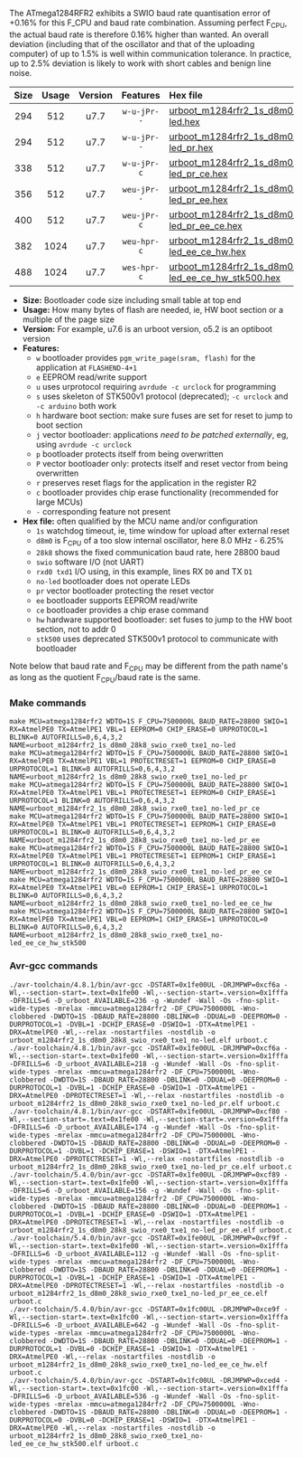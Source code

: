 The ATmega1284RFR2 exhibits a SWIO baud rate quantisation error of +0.16% for this F_CPU and baud rate combination. Assuming perfect F<sub>CPU</sub>, the actual baud rate is therefore 0.16% higher than wanted. An overall deviation (including that of the oscillator and that of the uploading computer) of up to 1.5% is well within communication tolerance. In practice, up to 2.5% deviation is likely to work with short cables and benign line noise.

|Size|Usage|Version|Features|Hex file|
|:-:|:-:|:-:|:-:|:--|
|294|512|u7.7|`w-u-jPr--`|[urboot_m1284rfr2_1s_d8m0_28k8_swio_rxe0_txe1_no-led.hex](https://raw.githubusercontent.com/stefanrueger/urboot.hex/main/mcus/atmega1284rfr2/watchdog_1_s/internal_oscillator_d-6.25%25/%2B8m000000_hz/%2B%2B28k8_baud/uart0_rxe0_txe1/no-led/urboot_m1284rfr2_1s_d8m0_28k8_swio_rxe0_txe1_no-led.hex)|
|294|512|u7.7|`w-u-jPr--`|[urboot_m1284rfr2_1s_d8m0_28k8_swio_rxe0_txe1_no-led_pr.hex](https://raw.githubusercontent.com/stefanrueger/urboot.hex/main/mcus/atmega1284rfr2/watchdog_1_s/internal_oscillator_d-6.25%25/%2B8m000000_hz/%2B%2B28k8_baud/uart0_rxe0_txe1/no-led/urboot_m1284rfr2_1s_d8m0_28k8_swio_rxe0_txe1_no-led_pr.hex)|
|338|512|u7.7|`w-u-jPr-c`|[urboot_m1284rfr2_1s_d8m0_28k8_swio_rxe0_txe1_no-led_pr_ce.hex](https://raw.githubusercontent.com/stefanrueger/urboot.hex/main/mcus/atmega1284rfr2/watchdog_1_s/internal_oscillator_d-6.25%25/%2B8m000000_hz/%2B%2B28k8_baud/uart0_rxe0_txe1/no-led/urboot_m1284rfr2_1s_d8m0_28k8_swio_rxe0_txe1_no-led_pr_ce.hex)|
|356|512|u7.7|`weu-jPr--`|[urboot_m1284rfr2_1s_d8m0_28k8_swio_rxe0_txe1_no-led_pr_ee.hex](https://raw.githubusercontent.com/stefanrueger/urboot.hex/main/mcus/atmega1284rfr2/watchdog_1_s/internal_oscillator_d-6.25%25/%2B8m000000_hz/%2B%2B28k8_baud/uart0_rxe0_txe1/no-led/urboot_m1284rfr2_1s_d8m0_28k8_swio_rxe0_txe1_no-led_pr_ee.hex)|
|400|512|u7.7|`weu-jPr-c`|[urboot_m1284rfr2_1s_d8m0_28k8_swio_rxe0_txe1_no-led_pr_ee_ce.hex](https://raw.githubusercontent.com/stefanrueger/urboot.hex/main/mcus/atmega1284rfr2/watchdog_1_s/internal_oscillator_d-6.25%25/%2B8m000000_hz/%2B%2B28k8_baud/uart0_rxe0_txe1/no-led/urboot_m1284rfr2_1s_d8m0_28k8_swio_rxe0_txe1_no-led_pr_ee_ce.hex)|
|382|1024|u7.7|`weu-hpr-c`|[urboot_m1284rfr2_1s_d8m0_28k8_swio_rxe0_txe1_no-led_ee_ce_hw.hex](https://raw.githubusercontent.com/stefanrueger/urboot.hex/main/mcus/atmega1284rfr2/watchdog_1_s/internal_oscillator_d-6.25%25/%2B8m000000_hz/%2B%2B28k8_baud/uart0_rxe0_txe1/no-led/urboot_m1284rfr2_1s_d8m0_28k8_swio_rxe0_txe1_no-led_ee_ce_hw.hex)|
|488|1024|u7.7|`wes-hpr-c`|[urboot_m1284rfr2_1s_d8m0_28k8_swio_rxe0_txe1_no-led_ee_ce_hw_stk500.hex](https://raw.githubusercontent.com/stefanrueger/urboot.hex/main/mcus/atmega1284rfr2/watchdog_1_s/internal_oscillator_d-6.25%25/%2B8m000000_hz/%2B%2B28k8_baud/uart0_rxe0_txe1/no-led/urboot_m1284rfr2_1s_d8m0_28k8_swio_rxe0_txe1_no-led_ee_ce_hw_stk500.hex)|

- **Size:** Bootloader code size including small table at top end
- **Usage:** How many bytes of flash are needed, ie, HW boot section or a multiple of the page size
- **Version:** For example, u7.6 is an urboot version, o5.2 is an optiboot version
- **Features:**
  + `w` bootloader provides `pgm_write_page(sram, flash)` for the application at `FLASHEND-4+1`
  + `e` EEPROM read/write support
  + `u` uses urprotocol requiring `avrdude -c urclock` for programming
  + `s` uses skeleton of STK500v1 protocol (deprecated); `-c urclock` and `-c arduino` both work
  + `h` hardware boot section: make sure fuses are set for reset to jump to boot section
  + `j` vector bootloader: applications *need to be patched externally*, eg, using `avrdude -c urclock`
  + `p` bootloader protects itself from being overwritten
  + `P` vector bootloader only: protects itself and reset vector from being overwritten
  + `r` preserves reset flags for the application in the register R2
  + `c` bootloader provides chip erase functionality (recommended for large MCUs)
  + `-` corresponding feature not present
- **Hex file:** often qualified by the MCU name and/or configuration
  + `1s` watchdog timeout, ie, time window for upload after external reset
  + `d8m0` is F<sub>CPU</sub> of a too slow internal oscillator, here 8.0 MHz - 6.25%
  + `28k8` shows the fixed communication baud rate, here 28800 baud
  + `swio` software I/O (not UART)
  + `rxd0 txd1` I/O using, in this example, lines RX `D0` and TX `D1`
  + `no-led` bootloader does not operate LEDs
  + `pr` vector bootloader protecting the reset vector
  + `ee` bootloader supports EEPROM read/write
  + `ce` bootloader provides a chip erase command
  + `hw` hardware supported bootloader: set fuses to jump to the HW boot section, not to addr 0
  + `stk500` uses deprecated STK500v1 protocol to communicate with bootloader


Note below that baud rate and F<sub>CPU</sub> may be different from the path name's as long as the quotient F<sub>CPU</sub>/baud rate is the same.

### Make commands
```
make MCU=atmega1284rfr2 WDTO=1S F_CPU=7500000L BAUD_RATE=28800 SWIO=1 RX=AtmelPE0 TX=AtmelPE1 VBL=1 EEPROM=0 CHIP_ERASE=0 URPROTOCOL=1 BLINK=0 AUTOFRILLS=0,6,4,3,2 NAME=urboot_m1284rfr2_1s_d8m0_28k8_swio_rxe0_txe1_no-led
make MCU=atmega1284rfr2 WDTO=1S F_CPU=7500000L BAUD_RATE=28800 SWIO=1 RX=AtmelPE0 TX=AtmelPE1 VBL=1 PROTECTRESET=1 EEPROM=0 CHIP_ERASE=0 URPROTOCOL=1 BLINK=0 AUTOFRILLS=0,6,4,3,2 NAME=urboot_m1284rfr2_1s_d8m0_28k8_swio_rxe0_txe1_no-led_pr
make MCU=atmega1284rfr2 WDTO=1S F_CPU=7500000L BAUD_RATE=28800 SWIO=1 RX=AtmelPE0 TX=AtmelPE1 VBL=1 PROTECTRESET=1 EEPROM=0 CHIP_ERASE=1 URPROTOCOL=1 BLINK=0 AUTOFRILLS=0,6,4,3,2 NAME=urboot_m1284rfr2_1s_d8m0_28k8_swio_rxe0_txe1_no-led_pr_ce
make MCU=atmega1284rfr2 WDTO=1S F_CPU=7500000L BAUD_RATE=28800 SWIO=1 RX=AtmelPE0 TX=AtmelPE1 VBL=1 PROTECTRESET=1 EEPROM=1 CHIP_ERASE=0 URPROTOCOL=1 BLINK=0 AUTOFRILLS=0,6,4,3,2 NAME=urboot_m1284rfr2_1s_d8m0_28k8_swio_rxe0_txe1_no-led_pr_ee
make MCU=atmega1284rfr2 WDTO=1S F_CPU=7500000L BAUD_RATE=28800 SWIO=1 RX=AtmelPE0 TX=AtmelPE1 VBL=1 PROTECTRESET=1 EEPROM=1 CHIP_ERASE=1 URPROTOCOL=1 BLINK=0 AUTOFRILLS=0,6,4,3,2 NAME=urboot_m1284rfr2_1s_d8m0_28k8_swio_rxe0_txe1_no-led_pr_ee_ce
make MCU=atmega1284rfr2 WDTO=1S F_CPU=7500000L BAUD_RATE=28800 SWIO=1 RX=AtmelPE0 TX=AtmelPE1 VBL=0 EEPROM=1 CHIP_ERASE=1 URPROTOCOL=1 BLINK=0 AUTOFRILLS=0,6,4,3,2 NAME=urboot_m1284rfr2_1s_d8m0_28k8_swio_rxe0_txe1_no-led_ee_ce_hw
make MCU=atmega1284rfr2 WDTO=1S F_CPU=7500000L BAUD_RATE=28800 SWIO=1 RX=AtmelPE0 TX=AtmelPE1 VBL=0 EEPROM=1 CHIP_ERASE=1 URPROTOCOL=0 BLINK=0 AUTOFRILLS=0,6,4,3,2 NAME=urboot_m1284rfr2_1s_d8m0_28k8_swio_rxe0_txe1_no-led_ee_ce_hw_stk500
```

### Avr-gcc commands
```
./avr-toolchain/4.8.1/bin/avr-gcc -DSTART=0x1fe00UL -DRJMPWP=0xcf6a -Wl,--section-start=.text=0x1fe00 -Wl,--section-start=.version=0x1fffa -DFRILLS=6 -D_urboot_AVAILABLE=236 -g -Wundef -Wall -Os -fno-split-wide-types -mrelax -mmcu=atmega1284rfr2 -DF_CPU=7500000L -Wno-clobbered -DWDTO=1S -DBAUD_RATE=28800 -DBLINK=0 -DDUAL=0 -DEEPROM=0 -DURPROTOCOL=1 -DVBL=1 -DCHIP_ERASE=0 -DSWIO=1 -DTX=AtmelPE1 -DRX=AtmelPE0 -Wl,--relax -nostartfiles -nostdlib -o urboot_m1284rfr2_1s_d8m0_28k8_swio_rxe0_txe1_no-led.elf urboot.c
./avr-toolchain/4.8.1/bin/avr-gcc -DSTART=0x1fe00UL -DRJMPWP=0xcf6a -Wl,--section-start=.text=0x1fe00 -Wl,--section-start=.version=0x1fffa -DFRILLS=6 -D_urboot_AVAILABLE=218 -g -Wundef -Wall -Os -fno-split-wide-types -mrelax -mmcu=atmega1284rfr2 -DF_CPU=7500000L -Wno-clobbered -DWDTO=1S -DBAUD_RATE=28800 -DBLINK=0 -DDUAL=0 -DEEPROM=0 -DURPROTOCOL=1 -DVBL=1 -DCHIP_ERASE=0 -DSWIO=1 -DTX=AtmelPE1 -DRX=AtmelPE0 -DPROTECTRESET=1 -Wl,--relax -nostartfiles -nostdlib -o urboot_m1284rfr2_1s_d8m0_28k8_swio_rxe0_txe1_no-led_pr.elf urboot.c
./avr-toolchain/4.8.1/bin/avr-gcc -DSTART=0x1fe00UL -DRJMPWP=0xcf80 -Wl,--section-start=.text=0x1fe00 -Wl,--section-start=.version=0x1fffa -DFRILLS=6 -D_urboot_AVAILABLE=174 -g -Wundef -Wall -Os -fno-split-wide-types -mrelax -mmcu=atmega1284rfr2 -DF_CPU=7500000L -Wno-clobbered -DWDTO=1S -DBAUD_RATE=28800 -DBLINK=0 -DDUAL=0 -DEEPROM=0 -DURPROTOCOL=1 -DVBL=1 -DCHIP_ERASE=1 -DSWIO=1 -DTX=AtmelPE1 -DRX=AtmelPE0 -DPROTECTRESET=1 -Wl,--relax -nostartfiles -nostdlib -o urboot_m1284rfr2_1s_d8m0_28k8_swio_rxe0_txe1_no-led_pr_ce.elf urboot.c
./avr-toolchain/5.4.0/bin/avr-gcc -DSTART=0x1fe00UL -DRJMPWP=0xcf89 -Wl,--section-start=.text=0x1fe00 -Wl,--section-start=.version=0x1fffa -DFRILLS=6 -D_urboot_AVAILABLE=156 -g -Wundef -Wall -Os -fno-split-wide-types -mrelax -mmcu=atmega1284rfr2 -DF_CPU=7500000L -Wno-clobbered -DWDTO=1S -DBAUD_RATE=28800 -DBLINK=0 -DDUAL=0 -DEEPROM=1 -DURPROTOCOL=1 -DVBL=1 -DCHIP_ERASE=0 -DSWIO=1 -DTX=AtmelPE1 -DRX=AtmelPE0 -DPROTECTRESET=1 -Wl,--relax -nostartfiles -nostdlib -o urboot_m1284rfr2_1s_d8m0_28k8_swio_rxe0_txe1_no-led_pr_ee.elf urboot.c
./avr-toolchain/5.4.0/bin/avr-gcc -DSTART=0x1fe00UL -DRJMPWP=0xcf9f -Wl,--section-start=.text=0x1fe00 -Wl,--section-start=.version=0x1fffa -DFRILLS=6 -D_urboot_AVAILABLE=112 -g -Wundef -Wall -Os -fno-split-wide-types -mrelax -mmcu=atmega1284rfr2 -DF_CPU=7500000L -Wno-clobbered -DWDTO=1S -DBAUD_RATE=28800 -DBLINK=0 -DDUAL=0 -DEEPROM=1 -DURPROTOCOL=1 -DVBL=1 -DCHIP_ERASE=1 -DSWIO=1 -DTX=AtmelPE1 -DRX=AtmelPE0 -DPROTECTRESET=1 -Wl,--relax -nostartfiles -nostdlib -o urboot_m1284rfr2_1s_d8m0_28k8_swio_rxe0_txe1_no-led_pr_ee_ce.elf urboot.c
./avr-toolchain/5.4.0/bin/avr-gcc -DSTART=0x1fc00UL -DRJMPWP=0xce9f -Wl,--section-start=.text=0x1fc00 -Wl,--section-start=.version=0x1fffa -DFRILLS=6 -D_urboot_AVAILABLE=642 -g -Wundef -Wall -Os -fno-split-wide-types -mrelax -mmcu=atmega1284rfr2 -DF_CPU=7500000L -Wno-clobbered -DWDTO=1S -DBAUD_RATE=28800 -DBLINK=0 -DDUAL=0 -DEEPROM=1 -DURPROTOCOL=1 -DVBL=0 -DCHIP_ERASE=1 -DSWIO=1 -DTX=AtmelPE1 -DRX=AtmelPE0 -Wl,--relax -nostartfiles -nostdlib -o urboot_m1284rfr2_1s_d8m0_28k8_swio_rxe0_txe1_no-led_ee_ce_hw.elf urboot.c
./avr-toolchain/5.4.0/bin/avr-gcc -DSTART=0x1fc00UL -DRJMPWP=0xced4 -Wl,--section-start=.text=0x1fc00 -Wl,--section-start=.version=0x1fffa -DFRILLS=6 -D_urboot_AVAILABLE=536 -g -Wundef -Wall -Os -fno-split-wide-types -mrelax -mmcu=atmega1284rfr2 -DF_CPU=7500000L -Wno-clobbered -DWDTO=1S -DBAUD_RATE=28800 -DBLINK=0 -DDUAL=0 -DEEPROM=1 -DURPROTOCOL=0 -DVBL=0 -DCHIP_ERASE=1 -DSWIO=1 -DTX=AtmelPE1 -DRX=AtmelPE0 -Wl,--relax -nostartfiles -nostdlib -o urboot_m1284rfr2_1s_d8m0_28k8_swio_rxe0_txe1_no-led_ee_ce_hw_stk500.elf urboot.c
```

